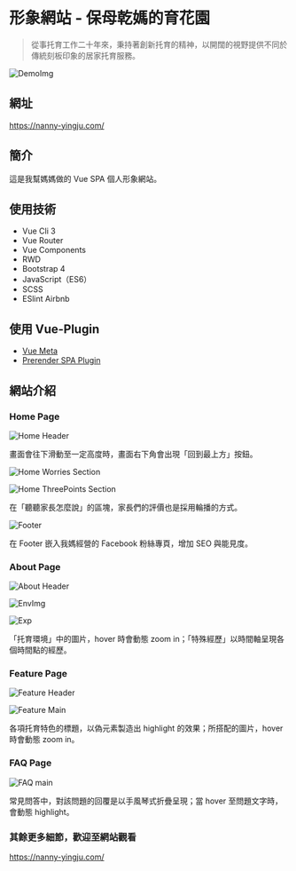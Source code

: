 
# 形象網站 - 保母乾媽的育花園

> 從事托育工作二十年來，秉持著創新托育的精神，以開闊的視野提供不同於傳統刻板印象的居家托育服務。

![DemoImg](https://i.imgur.com/qyObIrW.jpg)

## 網址

<https://nanny-yingju.com/>

## 簡介

這是我幫媽媽做的 Vue SPA 個人形象網站。

## 使用技術

- Vue Cli 3
- Vue Router
- Vue Components
- RWD
- Bootstrap 4
- JavaScript（ES6）
- SCSS
- ESlint Airbnb

## 使用 Vue-Plugin

- [Vue Meta](https://github.com/nuxt/vue-meta)
- [Prerender SPA Plugin](https://github.com/chrisvfritz/prerender-spa-plugin)

## 網站介紹

### Home Page

![Home Header](https://i.imgur.com/qyObIrW.jpg)

畫面會往下滑動至一定高度時，畫面右下角會出現「回到最上方」按鈕。

![Home Worries Section](https://i.imgur.com/YuwwwNl.jpg)

![Home ThreePoints Section](https://i.imgur.com/3j2XDrB.png)

在「聽聽家長怎麼說」的區塊，家長們的評價也是採用輪播的方式。

![Footer](https://i.imgur.com/oDwt3iz.png)

在 Footer 嵌入我媽經營的 Facebook 粉絲專頁，增加 SEO 與能見度。

### About Page

![About Header](https://i.imgur.com/srUaiZz.jpg)

![EnvImg](https://i.imgur.com/7z773xy.jpg)

![Exp](https://i.imgur.com/iGNUccl.png)

「托育環境」中的圖片，hover 時會動態 zoom in；「特殊經歷」以時間軸呈現各個時間點的經歷。

### Feature Page

![Feature Header](https://i.imgur.com/vTRhE4w.jpg)

![Feature Main](https://i.imgur.com/rZ7rRFg.jpg)

各項托育特色的標題，以偽元素製造出 highlight 的效果；所搭配的圖片，hover 時會動態 zoom in。

### FAQ Page

![FAQ main](https://i.imgur.com/u7bQhGH.png)

常見問答中，對該問題的回覆是以手風琴式折疊呈現；當 hover 至問題文字時，會動態 highlight。

### 其餘更多細節，歡迎至網站觀看

<https://nanny-yingju.com/>
